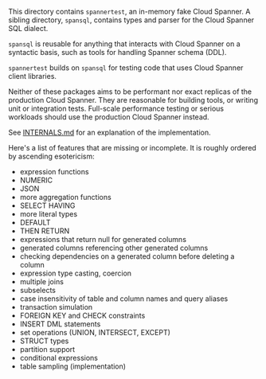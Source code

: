 This directory contains `spannertest`, an in-memory fake Cloud Spanner. A sibling
directory, `spansql`, contains types and parser for the Cloud Spanner SQL dialect.

`spansql` is reusable for anything that interacts with Cloud Spanner on a
syntactic basis, such as tools for handling Spanner schema (DDL).

`spannertest` builds on `spansql` for testing code that uses Cloud Spanner client
libraries.

Neither of these packages aims to be performant nor exact replicas of the
production Cloud Spanner. They are reasonable for building tools, or writing
unit or integration tests. Full-scale performance testing or serious workloads
should use the production Cloud Spanner instead.

See [INTERNALS.md](INTERNALS.md) for an explanation of the implementation.

Here's a list of features that are missing or incomplete. It is roughly ordered
by ascending esotericism:

- expression functions
- NUMERIC
- JSON
- more aggregation functions
- SELECT HAVING
- more literal types
- DEFAULT
- THEN RETURN
- expressions that return null for generated columns
- generated columns referencing other generated columns
- checking dependencies on a generated column before deleting a column
- expression type casting, coercion
- multiple joins
- subselects
- case insensitivity of table and column names and query aliases
- transaction simulation
- FOREIGN KEY and CHECK constraints
- INSERT DML statements
- set operations (UNION, INTERSECT, EXCEPT)
- STRUCT types
- partition support
- conditional expressions
- table sampling (implementation)
